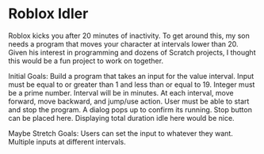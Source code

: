 # Roblox Idler

Roblox kicks you after 20 minutes of inactivity.
To get around this, my son needs a program that moves your character at intervals lower than 20.
Given his interest in programming and dozens of Scratch projects, I thought this would be a fun project to work on together.

Initial Goals:
Build a program that takes an input for the value interval.
Input must be equal to or greater than 1 and less than or equal to 19.
Integer must be a prime number.
Interval will be in minutes.
At each interval, move forward, move backward, and jump/use action.
User must be able to start and stop the program.
A dialog pops up to confirm its running. Stop button can be placed here. Displaying total duration idle here would be nice.

Maybe Stretch Goals:
Users can set the input to whatever they want.
Multiple inputs at different intervals.
